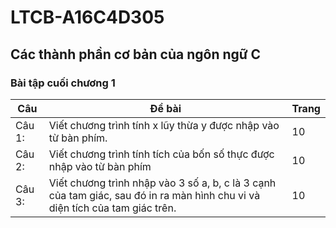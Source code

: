 # LTCB-A16C4D305
## Các thành phần cơ bản của ngôn ngữ C
### Bài tập cuối chương 1

| Câu     | Đề bài                                                                                                                       | Trang |
|---------|------------------------------------------------------------------------------------------------------------------------------|-------|
| Câu 1:  | Viết chương trình tính x lũy thừa y được nhập vào từ bàn phím.                                                               | 10    |
| Câu 2:  | Viết chương trình tính tích của bốn số thực được nhập vào từ bàn phím                                                        | 10    |
| Câu 3:  | Viết chương trình nhập vào 3 số a, b, c là 3 cạnh của tam giác, sau đó in ra màn hình chu vi và diện tích của tam giác trên. | 10    |
